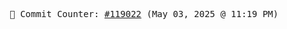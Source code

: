 <p align="center">
    <samp>
        📮 Commit Counter: <a href="https://github.com/Javascript-void0/Javascript-void0/commits/main">#119022</a> (May 03, 2025 @ 11:19 PM)
    </samp>
</p>